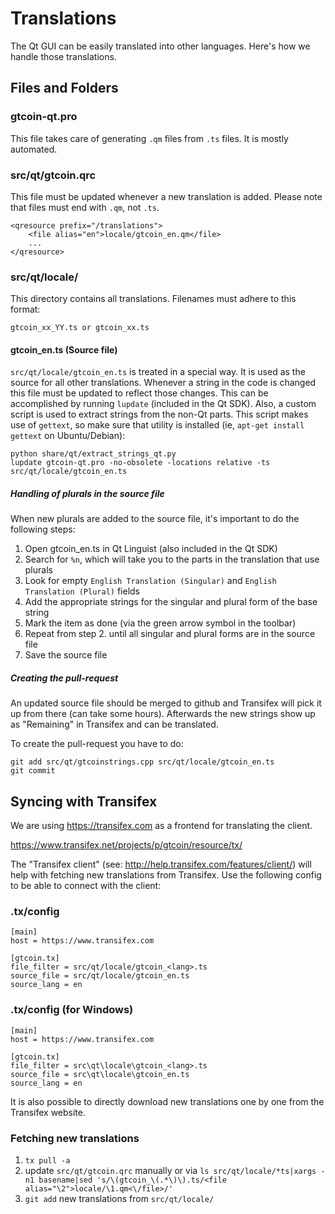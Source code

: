Translations
============

The Qt GUI can be easily translated into other languages. Here's how we
handle those translations.

Files and Folders
-----------------

### gtcoin-qt.pro

This file takes care of generating `.qm` files from `.ts` files. It is mostly
automated.

### src/qt/gtcoin.qrc

This file must be updated whenever a new translation is added. Please note that
files must end with `.qm`, not `.ts`.

    <qresource prefix="/translations">
        <file alias="en">locale/gtcoin_en.qm</file>
        ...
    </qresource>

### src/qt/locale/

This directory contains all translations. Filenames must adhere to this format:

    gtcoin_xx_YY.ts or gtcoin_xx.ts

#### gtcoin_en.ts (Source file)

`src/qt/locale/gtcoin_en.ts` is treated in a special way. It is used as the
source for all other translations. Whenever a string in the code is changed
this file must be updated to reflect those changes. This can be accomplished
by running `lupdate` (included in the Qt SDK). Also, a custom script is used
to extract strings from the non-Qt parts. This script makes use of `gettext`,
so make sure that utility is installed (ie, `apt-get install gettext` on 
Ubuntu/Debian):

    python share/qt/extract_strings_qt.py
    lupdate gtcoin-qt.pro -no-obsolete -locations relative -ts src/qt/locale/gtcoin_en.ts
    
##### Handling of plurals in the source file

When new plurals are added to the source file, it's important to do the following steps:

1. Open gtcoin_en.ts in Qt Linguist (also included in the Qt SDK)
2. Search for `%n`, which will take you to the parts in the translation that use plurals
3. Look for empty `English Translation (Singular)` and `English Translation (Plural)` fields
4. Add the appropriate strings for the singular and plural form of the base string
5. Mark the item as done (via the green arrow symbol in the toolbar)
6. Repeat from step 2. until all singular and plural forms are in the source file
7. Save the source file

##### Creating the pull-request

An updated source file should be merged to github and Transifex will pick it
up from there (can take some hours). Afterwards the new strings show up as "Remaining"
in Transifex and can be translated.

To create the pull-request you have to do:

    git add src/qt/gtcoinstrings.cpp src/qt/locale/gtcoin_en.ts
    git commit

Syncing with Transifex
----------------------

We are using https://transifex.com as a frontend for translating the client.

https://www.transifex.net/projects/p/gtcoin/resource/tx/

The "Transifex client" (see: http://help.transifex.com/features/client/)
will help with fetching new translations from Transifex. Use the following
config to be able to connect with the client:

### .tx/config

    [main]
    host = https://www.transifex.com

    [gtcoin.tx]
    file_filter = src/qt/locale/gtcoin_<lang>.ts
    source_file = src/qt/locale/gtcoin_en.ts
    source_lang = en
    
### .tx/config (for Windows)

    [main]
    host = https://www.transifex.com

    [gtcoin.tx]
    file_filter = src\qt\locale\gtcoin_<lang>.ts
    source_file = src\qt\locale\gtcoin_en.ts
    source_lang = en

It is also possible to directly download new translations one by one from the Transifex website.

### Fetching new translations

1. `tx pull -a`
2. update `src/qt/gtcoin.qrc` manually or via
   `ls src/qt/locale/*ts|xargs -n1 basename|sed 's/\(gtcoin_\(.*\)\).ts/<file alias="\2">locale/\1.qm<\/file>/'`
3. `git add` new translations from `src/qt/locale/`
